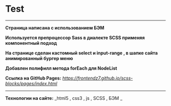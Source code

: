 # Test

---

**Страница написана с использованием БЭМ**

**Используется препроцессор Sass в диалекте SCSS применяя компонентный подход**

**На странице сделан кастомный select и input-range , в шапке сайта анимированный бургер меню**

**Добавлен полифилл метода forEach для NodeList**


**Ссылка на GitHub Pages:**
*https://frontendz7.github.io/scss-blocks/pages/index.html*

---

**Технологии на сайте:**
_html5 , css3 , js , SCSS , БЭМ _
